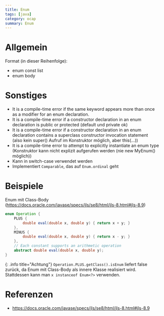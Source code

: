 ```yaml
---
title: Enum
tags: [java]
category: ocap
summary: Enum
---
```


# Allgemein

Format (in dieser Reihenfolge):

* enum const list
* enum body

# Sonstiges

* It is a compile-time error if the same keyword appears more than once as a modifier for an enum declaration.
* It is a compile-time error if a constructor declaration in an enum declaration is public or protected (default und private ok)
* It is a compile-time error if a constructor declaration in an enum declaration contains a superclass constructor invocation statement    
 (also kein super() Aufruf im Konstruktor möglich, aber this(...)) 
* It is a compile-time error to attempt to explicitly instantiate an enum type     
(Konstruktor kann nicht explizit aufgerufen werden (nie new MyEnum() möglich)) 
* Kann in switch-case verwendet werden
* Implementiert `Comparable`, das auf `Enum.ordinal` geht


# Beispiele

Enum mit Class-Body (<https://docs.oracle.com/javase/specs/jls/se8/html/jls-8.html#jls-8.9>)

~~~java
enum Operation {
    PLUS {
        double eval(double x, double y) { return x + y; }
    },
    MINUS {
        double eval(double x, double y) { return x - y; }
    },
    // Each constant supports an arithmetic operation
    abstract double eval(double x, double y);
}
~~~

{: .info title="Achtung"}
`Operation.PLUS.getClass().isEnum` liefert false zurück, da Enum mit Class-Body als innere Klasse realisiert wird. 
Stattdessen kann man `x instanceof Enum<?>` verwenden. 


# Referenzen

* <https://docs.oracle.com/javase/specs/jls/se8/html/jls-8.html#jls-8.9>
